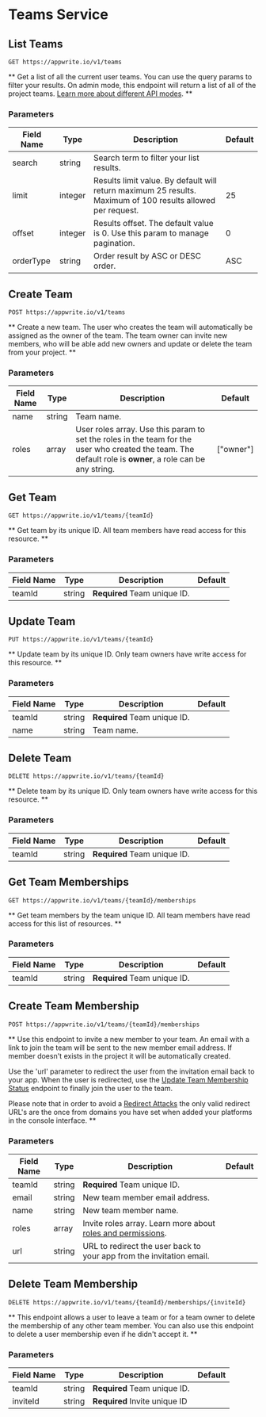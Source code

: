 # Teams Service

## List Teams

```http request
GET https://appwrite.io/v1/teams
```

** Get a list of all the current user teams. You can use the query params to filter your results. On admin mode, this endpoint will return a list of all of the project teams. [Learn more about different API modes](/docs/admin). **

### Parameters

| Field Name | Type | Description | Default |
| --- | --- | --- | --- |
| search | string | Search term to filter your list results. |  |
| limit | integer | Results limit value. By default will return maximum 25 results. Maximum of 100 results allowed per request. | 25 |
| offset | integer | Results offset. The default value is 0. Use this param to manage pagination. | 0 |
| orderType | string | Order result by ASC or DESC order. | ASC |

## Create Team

```http request
POST https://appwrite.io/v1/teams
```

** Create a new team. The user who creates the team will automatically be assigned as the owner of the team. The team owner can invite new members, who will be able add new owners and update or delete the team from your project. **

### Parameters

| Field Name | Type | Description | Default |
| --- | --- | --- | --- |
| name | string | Team name. |  |
| roles | array | User roles array. Use this param to set the roles in the team for the user who created the team. The default role is **owner**, a role can be any string. | [&quot;owner&quot;] |

## Get Team

```http request
GET https://appwrite.io/v1/teams/{teamId}
```

** Get team by its unique ID. All team members have read access for this resource. **

### Parameters

| Field Name | Type | Description | Default |
| --- | --- | --- | --- |
| teamId | string | **Required** Team unique ID. |  |

## Update Team

```http request
PUT https://appwrite.io/v1/teams/{teamId}
```

** Update team by its unique ID. Only team owners have write access for this resource. **

### Parameters

| Field Name | Type | Description | Default |
| --- | --- | --- | --- |
| teamId | string | **Required** Team unique ID. |  |
| name | string | Team name. |  |

## Delete Team

```http request
DELETE https://appwrite.io/v1/teams/{teamId}
```

** Delete team by its unique ID. Only team owners have write access for this resource. **

### Parameters

| Field Name | Type | Description | Default |
| --- | --- | --- | --- |
| teamId | string | **Required** Team unique ID. |  |

## Get Team Memberships

```http request
GET https://appwrite.io/v1/teams/{teamId}/memberships
```

** Get team members by the team unique ID. All team members have read access for this list of resources. **

### Parameters

| Field Name | Type | Description | Default |
| --- | --- | --- | --- |
| teamId | string | **Required** Team unique ID. |  |

## Create Team Membership

```http request
POST https://appwrite.io/v1/teams/{teamId}/memberships
```

** Use this endpoint to invite a new member to your team. An email with a link to join the team will be sent to the new member email address. If member doesn&#039;t exists in the project it will be automatically created.

Use the &#039;url&#039; parameter to redirect the user from the invitation email back to your app. When the user is redirected, use the [Update Team Membership Status](/docs/teams#updateTeamMembershipStatus) endpoint to finally join the user to the team.

Please note that in order to avoid a [Redirect Attacks](https://github.com/OWASP/CheatSheetSeries/blob/master/cheatsheets/Unvalidated_Redirects_and_Forwards_Cheat_Sheet.md) the only valid redirect URL&#039;s are the once from domains you have set when added your platforms in the console interface. **

### Parameters

| Field Name | Type | Description | Default |
| --- | --- | --- | --- |
| teamId | string | **Required** Team unique ID. |  |
| email | string | New team member email address. |  |
| name | string | New team member name. |  |
| roles | array | Invite roles array. Learn more about [roles and permissions](/docs/permissions). |  |
| url | string | URL to redirect the user back to your app from the invitation email. |  |

## Delete Team Membership

```http request
DELETE https://appwrite.io/v1/teams/{teamId}/memberships/{inviteId}
```

** This endpoint allows a user to leave a team or for a team owner to delete the membership of any other team member. You can also use this endpoint to delete a user membership even if he didn&#039;t accept it. **

### Parameters

| Field Name | Type | Description | Default |
| --- | --- | --- | --- |
| teamId | string | **Required** Team unique ID. |  |
| inviteId | string | **Required** Invite unique ID |  |

